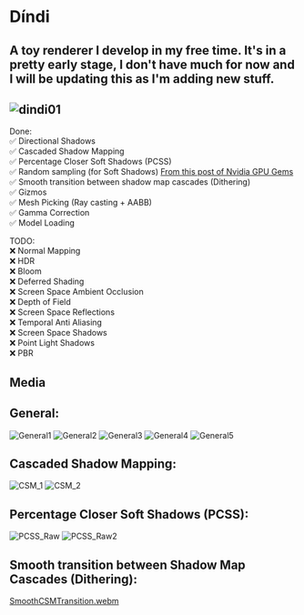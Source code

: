 # Díndi
A toy renderer I develop in my free time.
It's in a pretty early stage, I don't have much for now and I will be updating this as I'm adding new stuff.
---------------------------------------------------------------------------------------------------------------
![dindi01](https://github.com/dindii/Dindi/assets/19862090/c3e63b57-0986-4cc6-9490-4b1387be595b)
---------------------------------------------------------------------------------------------------------------

Done:  
✅ Directional Shadows  
✅ Cascaded Shadow Mapping  
✅ Percentage Closer Soft Shadows (PCSS)  
✅ Random sampling (for Soft Shadows) [From this post of Nvidia GPU Gems](https://developer.nvidia.com/gpugems/gpugems2/part-ii-shading-lighting-and-shadows/chapter-17-efficient-soft-edged-shadows-using)  
✅ Smooth transition between shadow map cascades (Dithering)  
✅ Gizmos  
✅ Mesh Picking (Ray casting + AABB)  
✅ Gamma Correction  
✅ Model Loading  

TODO:  
❌ Normal Mapping  
❌ HDR  
❌ Bloom  
❌ Deferred Shading  
❌ Screen Space Ambient Occlusion  
❌ Depth of Field  
❌ Screen Space Reflections  
❌ Temporal Anti Aliasing  
❌ Screen Space Shadows  
❌ Point Light Shadows  
❌ PBR  



Media
---------------------------------------------------------------------------------------------------------------
General:
---------------------------------------------------------------------------------------------------------------
![General1](https://github.com/dindii/Dindi/assets/19862090/3a5303bb-a219-4a87-b4b3-e82bd7c97ecb)
![General2](https://github.com/dindii/Dindi/assets/19862090/5a3205ad-8b7a-4697-bacb-825c96626f7f)
![General3](https://github.com/dindii/Dindi/assets/19862090/867d9cca-16ca-4e5a-be32-0cd083e600ff)
![General4](https://github.com/dindii/Dindi/assets/19862090/c842e74c-8a18-4a05-bb65-dfddd627eaf1)
![General5](https://github.com/dindii/Dindi/assets/19862090/8834c659-74fa-4878-a76b-c85470db709f)

Cascaded Shadow Mapping:
---------------------------------------------------------------------------------------------------------------
![CSM_1](https://github.com/dindii/Dindi/assets/19862090/63f68f03-fd41-4d99-9564-02e9f5e454a0)
![CSM_2](https://github.com/dindii/Dindi/assets/19862090/01cd3691-dabe-4e2c-b2af-f2015af655dc)


Percentage Closer Soft Shadows (PCSS):
---------------------------------------------------------------------------------------------------------------
![PCSS_Raw](https://github.com/dindii/Dindi/assets/19862090/5dbee663-0c9c-4c14-a2fa-60652e4375d8)
![PCSS_Raw2](https://github.com/dindii/Dindi/assets/19862090/0f546b76-8c80-42d3-b8c4-9b7aba60ca65)

Smooth transition between Shadow Map Cascades (Dithering):
---------------------------------------------------------------------------------------------------------------
[SmoothCSMTransition.webm](https://github.com/dindii/Dindi/assets/19862090/699bbf4f-2dcb-41ec-8a9e-9e341227ff1c)






